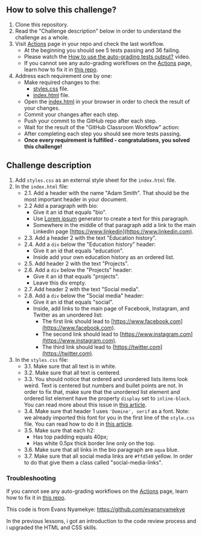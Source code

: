 ## How to solve this challenge?

1. Clone this repository.
2. Read the "Challenge description" below in order to understand the challenge as a whole.
3. Visit [Actions](../../actions) page in your repo and check the last workflow.
    - At the beginning you should see 5 tests passing and 36 failing.
    - Please watch the [How to use the auto-grading tests output?](https://www.loom.com/share/09cdd07df00a4a82a6e38759ef0b1751) video.
    - If you cannot see any auto-grading workflows on the  [Actions](../../actions) page, learn how to fix it in [this repo](https://github.com/microverse-students/autograding-troubles-js/blob/main/README.md).
5. Address each requirement one by one:
    - Make required changes to the:
       - [styles.css](./styles.css) file.
       - [index.html](./index.html) file.
    - Open the [index.html](./index.html) in your browser in order to check the result of your changes.
    - Commit your changes after each step.
    - Push your commit to the GitHub repo after each step.
    - Wait for the result of the "GitHub Classroom Workflow" action:
     - After completing each step you should see more tests passing.
     - **Once every requirement is fulfilled - congratulations, you solved this challenge!**


## Challenge description


1. Add `styles.css` as an external style sheet for the `index.html` file.
2. In the `index.html` file:
     - 2.1. Add a header with the name "Adam Smith". That should be the most important header in your document.
     - 2.2 Add a paragraph with bio:
        - Give it an id that equals "bio".
        - Use [Lorem ipsum](https://loremipsum.io/) generator to create a text for this paragraph.
        - Somewhere in the middle of that paragraph add a link to the main Linkedin page [https://www.linkedin](https://www.linkedin.com). 
    - 2.3. Add a header 2 with the text "Education history".
    - 2.4. Add a `div` below the "Education history" header:
        - Give it an id that equals "education".
        - Inside add your own education history as an ordered list.
    - 2.5. Add header 2 with the text "Projects".
    - 2.6. Add a `div` below the "Projects" header:
        - Give it an id that equals "projects".
        - Leave this div empty.
    - 2.7. Add header 2 with the text "Social media".
    - 2.8. Add a `div` below the "Social media" header:
        - Give it an id that equals "social".
        - Inside, add links to the main page of Facebook, Instagram, and Twitter as an unordered list:
           - The first link should lead to [https://www.facebook.com](https://www.facebook.com).
           - The second link should lead to [https://www.instagram.com](https://www.instagram.com).
           - The third link should lead to [https://twitter.com](https://twitter.com).
3. In the `styles.css` file:
    - 3.1. Make sure that all text is in white.
    - 3.2. Make sure that all text is centered.
    - 3.3. You should notice that ordered and unordered lists items look weird. Text is centered but numbers and bullet points are not. In order to fix that, make sure that the unordered list element and ordered list element have the property `display` set to `inline-block`. You can read more about this issue in [this article](https://perishablepress.com/css-center-align-list-left-align-text/).
    - 3.4. Make sure that header 1 uses  `'Domine', serif`  as a font. Note: we already imported this font for you in the first line of the `style.css` file. You can read how to do it in [this article](https://www.freecodecamp.org/news/how-to-use-google-fonts-in-your-next-web-design-project-e1ad48f1adfa/).
    - 3.5. Make sure that each h2:
        - Has top padding equals 40px;
        - Has white 0.5px thick border line only on the top.
    - 3.6. Make sure that all links in the bio paragraph are `aqua` blue.
    - 3.7. Make sure that all social media links are `#ffd540` yellow. In order to do that give them a class called "social-media-links".


### Troubleshooting

If you cannot see any auto-grading workflows on the [Actions](../../actions) page, learn how to fix it in [this repo](https://github.com/microverse-students/autograding-troubles-js/blob/main/README.md).

This code is from Evans Nyamekye: https://github.com/evansnyamekye

In the previous lessons, i got an introduction to the code review process and i upgraded the HTML and CSS skills.
